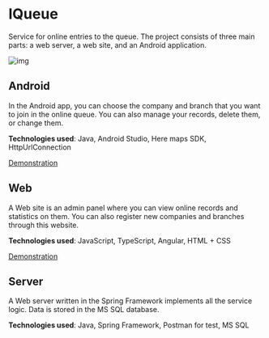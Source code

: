 # IQueue
Service for online entries to the queue. The project consists of three main parts: a web server, a web site, and an Android application.

![img](https://static.vecteezy.com/system/resources/previews/000/363/832/non_2x/vector-people-queuing-up-in-a-long-queue-line.jpg)

## Android
In the Android app, you can choose the company and branch that you want to join in the online queue. You can also manage your records, delete them, or change them.

**Technologies used**: Java, Android Studio, Here maps SDK, HttpUrlConnection

[Demonstration](https://drive.google.com/file/d/1sOCUx7uoOHo0gbveWhpeJzLb-Etcvy-g/view?usp=sharing)

## Web 
A Web site is an admin panel where you can view online records and statistics on them. You can also register new companies and branches through this website.

**Technologies used**: JavaScript, TypeScript, Angular, HTML + CSS

[Demonstration](https://drive.google.com/file/d/10wytD_0R_af-ebXsaSOCS4lLdpbNHbCf/view?usp=sharing)

## Server
A Web server written in the Spring Framework implements all the service logic. Data is stored in the MS SQL database.

**Technologies used**: Java, Spring Framework, Postman for test, MS SQL
